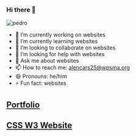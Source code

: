 ### Hi there 👋
![pedro](https://user-images.githubusercontent.com/118199944/211352602-4ada693b-f7ee-4fe9-96c2-1f68d74049ce.png)

- 🔭 I’m currently working on websites
- 🌱 I’m currently learning websites
- 👯 I’m looking to collaborate on websites
- 🤔 I’m looking for help with websites
- 💬 Ask me about websites
- 📫 How to reach me: alencars25@wpsma.org
- 😄 Pronouns: he/him
- ⚡ Fun fact: websites

## [Portfolio](https://alencars25.github.io/portfolio/index.html)

## [CSS W3 Website](https://alencars25.github.io/css!/index.html)
